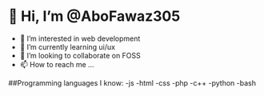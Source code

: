 # 👋 Hi, I’m @AboFawaz305
- 👀 I’m interested in web development
- 🌱 I’m currently learning ui/ux
- 💞️ I’m looking to collaborate on FOSS
- 📫 How to reach me ...

##Programming languages I know:
-js
-html
-css
-php
-c++
-python
-bash


